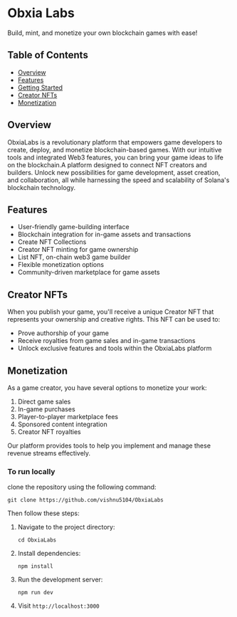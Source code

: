 # Obxia Labs

Build, mint, and monetize your own blockchain games with ease!

## Table of Contents
- [Overview](#overview)
- [Features](#features)
- [Getting Started](#getting-started)
- [Creator NFTs](#creator-nfts)
- [Monetization](#monetization)

## Overview

ObxiaLabs is a revolutionary platform that empowers game developers to create, deploy, and monetize blockchain-based games. With our intuitive tools and integrated Web3 features, you can bring your game ideas to life on the blockchain.A platform designed to connect NFT creators and builders. Unlock new possibilities for game development, asset creation, and collaboration, all while harnessing the speed and scalability of Solana's blockchain technology.

## Features

- User-friendly game-building interface
- Blockchain integration for in-game assets and transactions
- Create NFT Collections 
- Creator NFT minting for game ownership
- List NFT, on-chain web3 game builder
- Flexible monetization options
- Community-driven marketplace for game assets

## Creator NFTs

When you publish your game, you'll receive a unique Creator NFT that represents your ownership and creative rights. This NFT can be used to:

- Prove authorship of your game
- Receive royalties from game sales and in-game transactions
- Unlock exclusive features and tools within the ObxiaLabs platform

## Monetization

As a game creator, you have several options to monetize your work:

1. Direct game sales
2. In-game purchases
3. Player-to-player marketplace fees
4. Sponsored content integration
5. Creator NFT royalties

Our platform provides tools to help you implement and manage these revenue streams effectively.

### To run locally 

clone the repository using the following command:

```
git clone https://github.com/vishnu5104/ObxiaLabs
```

Then follow these steps:

1. Navigate to the project directory:
   ```
   cd ObxiaLabs
   ```

2. Install dependencies:
   ```
   npm install
   ```

3. Run the development server:
   ```
   npm run dev
   ```

4. Visit `http://localhost:3000`
